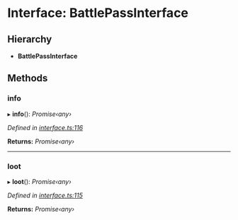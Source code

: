 # Interface: BattlePassInterface

## Hierarchy

* **BattlePassInterface**

## Methods

###  info

▸ **info**(): *Promise‹any›*

*Defined in [interface.ts:116](https://github.com/antonedvard/act-cod-api/blob/955978e/src/interface.ts#L116)*

**Returns:** *Promise‹any›*

___

###  loot

▸ **loot**(): *Promise‹any›*

*Defined in [interface.ts:115](https://github.com/antonedvard/act-cod-api/blob/955978e/src/interface.ts#L115)*

**Returns:** *Promise‹any›*
